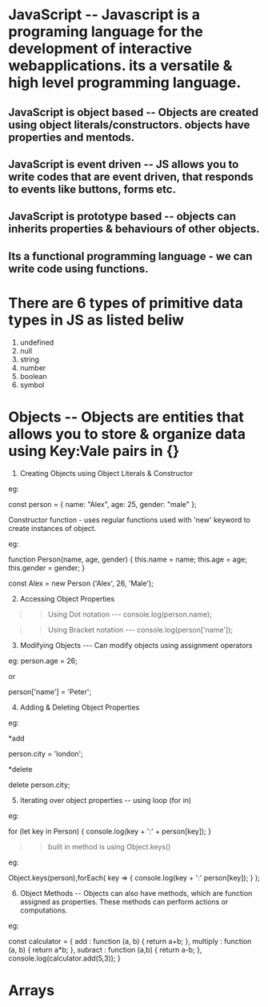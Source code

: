 # JavaScript -- Javascript is a programing language for the development of interactive webapplications. its a versatile & high level programming language.

## JavaScript is object based -- Objects are created using object literals/constructors. objects have properties and mentods.

## JavaScript is event driven -- JS allows you to write codes that are event driven, that responds to events like buttons, forms etc.

## JavaScript is prototype based -- objects can inherits properties & behaviours of other objects.

## Its a functional programming language - we can write code using functions.

# There are 6 types of primitive data types in JS as listed beliw
1. undefined 
2. null
3. string
4. number
5. boolean
6. symbol

# Objects -- Objects are entities that allows you to store & organize data using Key:Vale pairs in {}

1. Creating Objects using Object Literals & Constructor

eg: 

const person = {
  name: "Alex",
  age: 25,
  gender: "male"
};

Constructor function - uses regular functions used with 'new' keyword to create instances of object.

eg:

function Person(name, age, gender) {
  this.name = name;
  this.age = age;
  this.gender = gender;
}

const Alex = new Person ('Alex', 26, 'Male');

2. Accessing Object Properties

>> Using Dot notation --- console.log(person.name);

>> Using Bracket notation --- console.log(person['name']);

3. Modifying Objects --- Can modify objects using assignment operators

eg: 
person.age = 26;

or

person['name'] = 'Peter';

4. Adding & Deleting Object Properties

eg:

*add

person.city = 'london';

*delete

delete person.city;

5. Iterating over object properties -- using loop (for in)

eg:

for (let key in Person) {
  console.log(key + ':' + person[key]);
}

>> built in method is using Object.keys()

eg:

Object.keys(person),forEach(
  key => {
    console.log(key + ':' person[key]);
  }
);

6. Object Methods -- Objects can also have methods, which are function assigned as properties. These methods can perform actions or computations.

eg:

const calculator = {
  add : function (a, b) {
    return a+b;
  },
  multiply : function (a, b) {
    return a*b;
  },
  subract : function (a,b) {
    return a-b;
  },
  console.log(calculator.add(5,3));
}

# Arrays 